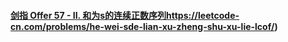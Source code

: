 #### [剑指 Offer 57 - II. 和为s的连续正数序列](https://leetcode-cn.com/problems/he-wei-sde-lian-xu-zheng-shu-xu-lie-lcof/)https://leetcode-cn.com/problems/he-wei-sde-lian-xu-zheng-shu-xu-lie-lcof/)

